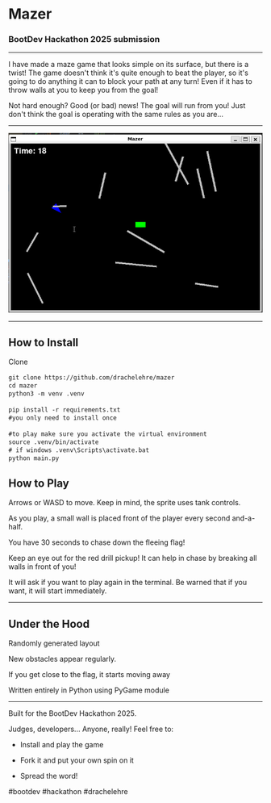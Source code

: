 # Mazer

### BootDev Hackathon 2025 submission

---


I have made a maze game that looks simple on its surface, but there is a twist! The game doesn't think it's quite enough to beat the player, so it's going to do anything it can to block your path at any turn! Even if it has to throw walls at you to keep you from the goal!

Not hard enough? Good (or bad) news! The goal will run from you! Just don't think the goal is operating with the same rules as you are...

---

![Chasing that dang goal!](/mazer_pic.png)

---

## How to Install

Clone

```
git clone https://github.com/drachelehre/mazer
cd mazer
python3 -m venv .venv

pip install -r requirements.txt
#you only need to install once

#to play make sure you activate the virtual environment
source .venv/bin/activate
# if windows .venv\Scripts\activate.bat
python main.py
```

## How to Play

Arrows or WASD to move. Keep in mind, the sprite uses tank controls.

As you play, a small wall is placed front of the player every second and-a-half.

You have 30 seconds to chase down the fleeing flag!

Keep an eye out for the red drill pickup! It can help in
chase by breaking all walls in front of you!

It will ask if you want to play again in the terminal. Be warned that if you want, it will start immediately.

---

## Under the Hood

Randomly generated layout

New obstacles appear regularly.

If you get close to the flag, it starts moving away

Written entirely in Python using PyGame module

---

Built for the BootDev Hackathon 2025.

Judges, developers... Anyone, really! Feel free to:

- Install and play the game

- Fork it and put your own spin on it

- Spread the word!

#bootdev #hackathon #drachelehre
